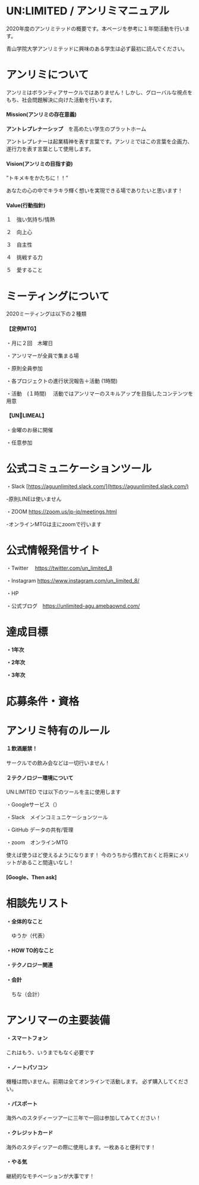 # UN:LIMITED / アンリミマニュアル

2020年度のアンリミテッドの概要です。本ページを参考に１年間活動を行います。

青山学院大学アンリミテッドに興味のある学生は必ず最初に読んでください。






# アンリミについて

アンリミはボランティアサークルではありません！しかし、グローバルな視点をもち、社会問題解決に向けた活動を行います。

<h4>Mission(アンリミの存在意義)</h4>
<b>アントレプレナーシップ</b>　を高めたい学生のプラットホーム

アントレプレナーは起業精神を表す言葉です。アンリミではこの言葉を企画力、遂行力を表す言葉として使用します。

<h4>Vision(アンリミの目指す姿)</h4>
”トキメキをかたちに！！”

あなたの心の中でキラキラ輝く想いを実現できる場でありたいと思います！

<h4>Value(行動指針)</h4>

１　強い気持ち/情熱
  
２　向上心

３　自主性

４　挑戦する力

５　愛すること


# ミーティングについて
2020ミーティングは以下の２種類
<h4>【定例MTG】</h4>

・月に２回　木曜日

・アンリマーが全員で集まる場

・原則全員参加

・各プロジェクトの進行状況報告＋活動 (1時間)

・活動　(１時間)
　活動ではアンリマーのスキルアップを目指したコンテンツを用意

<h4>【UN🍴LIMEAL】</h4>

・金曜のお昼に開催

・任意参加

# 公式コミュニケーションツール

・Slack [https://aguunlimited.slack.com/](https://aguunlimited.slack.com/)

-原則LINEは使いません

・ZOOM  https://zoom.us/jp-jp/meetings.html

-オンラインMTGは主にzoomで行います

# 公式情報発信サイト

・Twitter　 https://twitter.com/un_limited_8

・Instagram  https://www.instagram.com/un_limited_8/

・HP　

・公式ブログ　https://unlimited-agu.amebaownd.com/


# 達成目標
<h4>
 
・1年次
  
・2年次

・3年次

</h4>

# 応募条件・資格



# アンリミ特有のルール

<h4>１飲酒厳禁！</h4>

サークルでの飲み会などは一切行いません！

<h4>２テクノロジー環境について</h4>

UN:LIMITED では以下のツールを主に使用します

・Googleサービス（）
  
・Slack　メインコミュニケーションツール

・GitHub データの共有/管理

・zoom　オンラインMTG


使えば使うほど使えるようになります！
今のうちから慣れておくと将来にメリットがあること間違いなし！


<h4>[Google、Then ask]</h4>

# 相談先リスト

<h4>・全体的なこと</h4>　ゆうか（代表）
 
<h4>・HOW TO的なこと</h4>
  
<h4>・テクノロジー関連</h4>

<h4>・会計</h4>　ちな（会計）



# アンリマーの主要装備

<h4>・スマートフォン</h4>
  これはもう、いうまでもなく必要です
  
<h4>・ノートパソコン</h4>
  機種は問いません。前期は全てオンラインで活動します。
  必ず購入してください。
  
<h4>・パスポート</h4>
海外へのスタディーツアーに三年で一回は参加してみてください！

<h4>・クレジットカード</h4>
海外のスタディツアーの際に使用します。一枚あると便利です！

<h4>・やる気</h4>
継続的なモチベーションが大事です！


